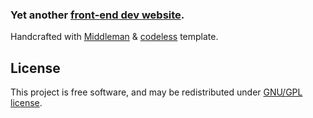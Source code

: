 ### Yet another [front-end dev website](https://davidl.fr).

Handcrafted with [Middleman](http://middlemanapp.com) & [codeless](https://github.com/flexbox/codeless) template.

## License

This project is free software, and may be redistributed under [GNU/GPL license](LICENSE.md).
